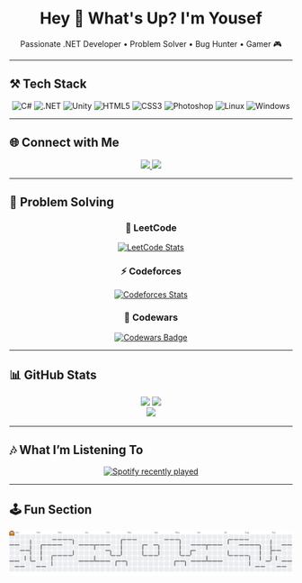 <h1 align="center">Hey 👋 What's Up? I'm Yousef</h1>

<p align="center">
  Passionate .NET Developer • Problem Solver • Bug Hunter • Gamer 🎮
</p>

---

## ⚒️ Tech Stack

<div align="center">
  <img src="https://cdn.jsdelivr.net/gh/devicons/devicon/icons/csharp/csharp-original.svg" height="60" alt="C#" />
  <img src="https://cdn.jsdelivr.net/gh/devicons/devicon/icons/dot-net/dot-net-original.svg" height="60" alt=".NET" />
  <img src="https://cdn.jsdelivr.net/gh/devicons/devicon/icons/unity/unity-original.svg" height="60" alt="Unity" />
  <img src="https://cdn.jsdelivr.net/gh/devicons/devicon/icons/html5/html5-original.svg" height="60" alt="HTML5" />
  <img src="https://cdn.jsdelivr.net/gh/devicons/devicon/icons/css3/css3-original.svg" height="60" alt="CSS3" />
  <img src="https://cdn.jsdelivr.net/gh/devicons/devicon/icons/photoshop/photoshop-plain.svg" height="60" alt="Photoshop" />
  <img src="https://cdn.jsdelivr.net/gh/devicons/devicon/icons/linux/linux-original.svg" height="60" alt="Linux" />
  <img src="https://raw.githubusercontent.com/devicons/devicon/master/icons/windows/windows-original.svg" height="60" alt="Windows" />
</div>


---

## 🌐 Connect with Me  

<div align="center">
  <a href="https://www.linkedin.com/in/yousef-waleed-6555472a6/">
    <img src="https://img.shields.io/badge/LinkedIn-%230077B5?style=for-the-badge&logo=linkedin&logoColor=white" />
  </a>
  <a href="https://discord.com/users/494954574289960960">
    <img src="https://img.shields.io/badge/Discord-%237289DA?style=for-the-badge&logo=discord&logoColor=white" />
  </a>
</div>

---

## 🧩 Problem Solving

<div align="center">
  <h3>🧩 LeetCode</h3>
  <a href="https://leetcode.com/joewaleed/">
    <img src="https://leetcard.jacoblin.cool/joewaleed?theme=dark&font=Baloo%202&ext=heatmap" alt="LeetCode Stats" />
  </a>
</div>

<div align="center">
  <h3>⚡ Codeforces</h3>
  <a href="https://codeforces.com/profile/Yousef_Waleed">
    <img src="https://codeforces-readme-stats.vercel.app/api/card?username=Yousef_Waleed&theme=tokyonight" alt="Codeforces Stats" />
  </a>
</div>

<div align="center">
  <h3>🥋 Codewars</h3>
  <a href="https://www.codewars.com/users/joewaleed">
    <img src="https://www.codewars.com/users/joewaleed/badges/large" alt="Codewars Badge" />
  </a>
</div>

---

## 📊 GitHub Stats  

<div align="center">
  <img src="https://github-readme-stats.vercel.app/api?username=joewaleed&show_icons=true&theme=tokyonight" height="150" />
  <img src="https://github-readme-stats.vercel.app/api/top-langs?username=joewaleed&layout=compact&theme=tokyonight" height="150" />
</div>

<div align="center">
  <img src="https://github-profile-trophy.vercel.app/?username=joewaleed&theme=tokyonight&no-frame=true&no-bg=true&row=1&margin-w=8" />
</div>

---

## 🎶 What I’m Listening To  

<div align="center">
  <a href="https://open.spotify.com/user/flm49unhqejg30ylp7dnnviqu">
    <img src="https://spotify-recently-played-readme.vercel.app/api?user=flm49unhqejg30ylp7dnnviqu&count=5&unique=true" alt="Spotify recently played" />
  </a>
</div>

---

## 🕹️ Fun Section  

<picture>
  <source media="(prefers-color-scheme: dark)" srcset="https://raw.githubusercontent.com/joewaleed/joewaleed/output/pacman-contribution-graph-dark.svg">
  <source media="(prefers-color-scheme: light)" srcset="https://raw.githubusercontent.com/joewaleed/joewaleed/output/pacman-contribution-graph.svg">
  <img alt="pacman contribution graph" src="https://raw.githubusercontent.com/joewaleed/joewaleed/output/pacman-contribution-graph.svg">
</picture>
